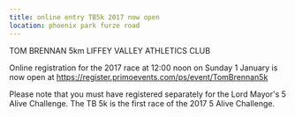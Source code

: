 ```yaml
---
title: online entry TB5k 2017 now open 
location: phoenix park furze road 
---
```


TOM BRENNAN 5km
LIFFEY VALLEY ATHLETICS CLUB

Online registration for the 2017 race at 12:00 noon on Sunday 1 January is now open at 
https://register.primoevents.com/ps/event/TomBrennan5k

Please note that you must have registered separately for the Lord Mayor's 5 Alive Challenge. The TB 5k is the first race of the 2017 5 Alive Challenge.
